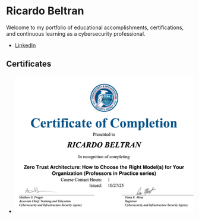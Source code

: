 <h1>Ricardo Beltran</h1>
<p>Welcome to my portfolio of educational accomplishments, certifications, and continuous learning as a cybersecurity professional.</p>
<ul>
  <li><a href="https://www.linkedin.com/in/mr-ricardo-beltran/">LinkedIn</a></li>
</ul>
<h2>Certificates</h2>
<ul>
<li><img src="2025-10-27_Zero Trust Architecture_How to Choose the Right Models for Your Organization_Professors in Practice series.jpg" alt="Certificate of Completion in Zero Trust Architecture: How to Choose the Right Model(s) for Your Organization (Professors in Practice series) from the Cybersecurity & Infrastructure Security Agency (CISA) on October 27, 2025"</li>
  
</ul>
